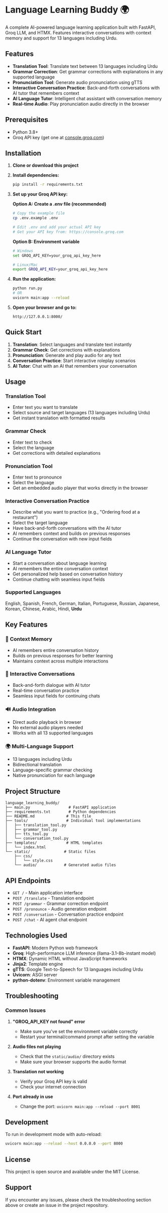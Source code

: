 # Language Learning Buddy 🌍

A complete AI-powered language learning application built with FastAPI, Groq LLM, and HTMX. Features interactive conversations with context memory and support for 13 languages including Urdu.

## Features

- **Translation Tool**: Translate text between 13 languages including Urdu
- **Grammar Correction**: Get grammar corrections with explanations in any supported language
- **Pronunciation Tool**: Generate audio pronunciation using gTTS
- **Interactive Conversation Practice**: Back-and-forth conversations with AI tutor that remembers context
- **AI Language Tutor**: Intelligent chat assistant with conversation memory
- **Real-time Audio**: Play pronunciation audio directly in the browser

## Prerequisites

- Python 3.8+
- Groq API key (get one at [console.groq.com](https://console.groq.com))

## Installation

1. **Clone or download this project**

2. **Install dependencies:**
   ```bash
   pip install -r requirements.txt
   ```

3. **Set up your Groq API key:**
   
   **Option A: Create a .env file (recommended)**
   ```bash
   # Copy the example file
   cp .env.example .env
   
   # Edit .env and add your actual API key
   # Get your API key from: https://console.groq.com
   ```
   
   **Option B: Environment variable**
   ```bash
   # Windows
   set GROQ_API_KEY=your_groq_api_key_here
   
   # Linux/Mac
   export GROQ_API_KEY=your_groq_api_key_here
   ```

4. **Run the application:**
   ```bash
   python run.py
   # OR
   uvicorn main:app --reload
   ```

5. **Open your browser and go to:**
   ```
   http://127.0.0.1:8000/
   ```

## Quick Start

1. **Translation**: Select languages and translate text instantly
2. **Grammar Check**: Get corrections with explanations
3. **Pronunciation**: Generate and play audio for any text
4. **Conversation Practice**: Start interactive roleplay scenarios
5. **AI Tutor**: Chat with an AI that remembers your conversation

## Usage

### Translation Tool
- Enter text you want to translate
- Select source and target languages (13 languages including Urdu)
- Get instant translation with formatted results

### Grammar Check
- Enter text to check
- Select the language
- Get corrections with detailed explanations

### Pronunciation Tool
- Enter text to pronounce
- Select the language
- Get an embedded audio player that works directly in the browser

### Interactive Conversation Practice
- Describe what you want to practice (e.g., "Ordering food at a restaurant")
- Select the target language
- Have back-and-forth conversations with the AI tutor
- AI remembers context and builds on previous responses
- Continue the conversation with new input fields

### AI Language Tutor
- Start a conversation about language learning
- AI remembers the entire conversation context
- Get personalized help based on conversation history
- Continue chatting with seamless input fields

### Supported Languages
English, Spanish, French, German, Italian, Portuguese, Russian, Japanese, Korean, Chinese, Arabic, Hindi, **Urdu**

## Key Features

### 🧠 **Context Memory**
- AI remembers entire conversation history
- Builds on previous responses for better learning
- Maintains context across multiple interactions

### 💬 **Interactive Conversations**
- Back-and-forth dialogue with AI tutor
- Real-time conversation practice
- Seamless input fields for continuing chats

### 🔊 **Audio Integration**
- Direct audio playback in browser
- No external audio players needed
- Works with all 13 supported languages

### 🌍 **Multi-Language Support**
- 13 languages including Urdu
- Bidirectional translation
- Language-specific grammar checking
- Native pronunciation for each language

## Project Structure

```
language_learning_buddy/
├── main.py                 # FastAPI application
├── requirements.txt        # Python dependencies
├── README.md              # This file
├── tools/                 # Individual tool implementations
│   ├── translation_tool.py
│   ├── grammar_tool.py
│   ├── tts_tool.py
│   └── conversation_tool.py
├── templates/             # HTML templates
│   └── index.html
└── static/               # Static files
    ├── css/
    │   └── style.css
    └── audio/            # Generated audio files
```

## API Endpoints

- `GET /` - Main application interface
- `POST /translate` - Translation endpoint
- `POST /grammar` - Grammar correction endpoint
- `POST /pronounce` - Audio generation endpoint
- `POST /conversation` - Conversation practice endpoint
- `POST /chat` - AI agent chat endpoint

## Technologies Used

- **FastAPI**: Modern Python web framework
- **Groq**: High-performance LLM inference (llama-3.1-8b-instant model)
- **HTMX**: Dynamic HTML without JavaScript frameworks
- **Jinja2**: Template engine
- **gTTS**: Google Text-to-Speech for 13 languages including Urdu
- **Uvicorn**: ASGI server
- **python-dotenv**: Environment variable management

## Troubleshooting

### Common Issues

1. **"GROQ_API_KEY not found" error**
   - Make sure you've set the environment variable correctly
   - Restart your terminal/command prompt after setting the variable

2. **Audio files not playing**
   - Check that the `static/audio/` directory exists
   - Make sure your browser supports the audio format

3. **Translation not working**
   - Verify your Groq API key is valid
   - Check your internet connection

4. **Port already in use**
   - Change the port: `uvicorn main:app --reload --port 8001`

## Development

To run in development mode with auto-reload:
```bash
uvicorn main:app --reload --host 0.0.0.0 --port 8000
```

## License

This project is open source and available under the MIT License.

## Support

If you encounter any issues, please check the troubleshooting section above or create an issue in the project repository.
